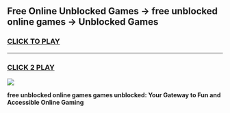 
## Free Online Unblocked Games → free unblocked online games → Unblocked Games
<h3>
<a href="https://premium.freeplayer.one?title=free_unblocked_online_games&ref=21F">CLICK TO PLAY</a></h3>
<hr>

<h3>
<a href="https://premium.freeplayer.one?title=free_unblocked_online_games&ref=21F">CLICK 2 PLAY</a>
  
</h3>

<a href="https://premium.freeplayer.one?title=free_unblocked_online_games&ref=21F/"><img src="https://clearcache.store/games.png"></a>


**free unblocked online games games unblocked: Your Gateway to Fun and Accessible Online Gaming**
